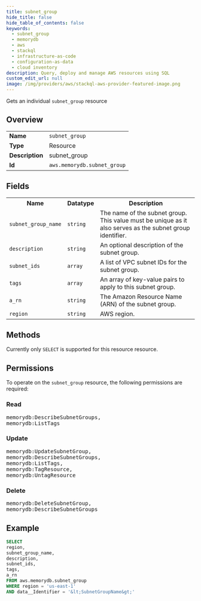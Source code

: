 ```yaml
---
title: subnet_group
hide_title: false
hide_table_of_contents: false
keywords:
  - subnet_group
  - memorydb
  - aws
  - stackql
  - infrastructure-as-code
  - configuration-as-data
  - cloud inventory
description: Query, deploy and manage AWS resources using SQL
custom_edit_url: null
image: /img/providers/aws/stackql-aws-provider-featured-image.png
---
```

Gets an individual <code>subnet_group</code> resource

## Overview
<table><tbody>
<tr><td><b>Name</b></td><td><code>subnet_group</code></td></tr>
<tr><td><b>Type</b></td><td>Resource</td></tr>
<tr><td><b>Description</b></td><td>subnet_group</td></tr>
<tr><td><b>Id</b></td><td><code>aws.memorydb.subnet_group</code></td></tr>
</tbody></table>

## Fields
<table><tbody>
<tr><th>Name</th><th>Datatype</th><th>Description</th></tr>
<tr><td><code>subnet_group_name</code></td><td><code>string</code></td><td>The name of the subnet group. This value must be unique as it also serves as the subnet group identifier.</td></tr>
<tr><td><code>description</code></td><td><code>string</code></td><td>An optional description of the subnet group.</td></tr>
<tr><td><code>subnet_ids</code></td><td><code>array</code></td><td>A list of VPC subnet IDs for the subnet group.</td></tr>
<tr><td><code>tags</code></td><td><code>array</code></td><td>An array of key-value pairs to apply to this subnet group.</td></tr>
<tr><td><code>a_rn</code></td><td><code>string</code></td><td>The Amazon Resource Name (ARN) of the subnet group.</td></tr>
<tr><td><code>region</code></td><td><code>string</code></td><td>AWS region.</td></tr>

</tbody></table>

## Methods
Currently only <code>SELECT</code> is supported for this resource resource.

## Permissions

To operate on the <code>subnet_group</code> resource, the following permissions are required:

### Read
<pre>
memorydb:DescribeSubnetGroups,
memorydb:ListTags</pre>

### Update
<pre>
memorydb:UpdateSubnetGroup,
memorydb:DescribeSubnetGroups,
memorydb:ListTags,
memorydb:TagResource,
memorydb:UntagResource</pre>

### Delete
<pre>
memorydb:DeleteSubnetGroup,
memorydb:DescribeSubnetGroups</pre>


## Example
```sql
SELECT
region,
subnet_group_name,
description,
subnet_ids,
tags,
a_rn
FROM aws.memorydb.subnet_group
WHERE region = 'us-east-1'
AND data__Identifier = '&lt;SubnetGroupName&gt;'
```
